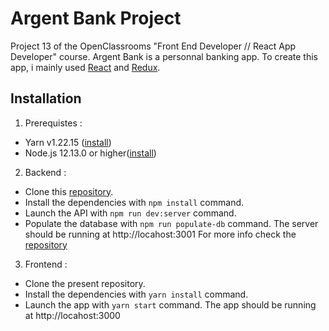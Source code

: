 # Argent Bank Project

Project 13 of the OpenClassrooms "Front End Developer // React App Developer" course.
Argent Bank is a personnal banking app.
To create this app, i mainly used [React](https://fr.reactjs.org/) and [Redux](https://redux.js.org/).

## Installation

1. Prerequistes :

- Yarn v1.22.15 ([install](https://classic.yarnpkg.com/lang/en/docs/install/#windows-stable))
- Node.js 12.13.0 or higher([install](https://nodejs.org/en/download/))

2. Backend :

- Clone this [repository](https://github.com/OpenClassrooms-Student-Center/Project-10-Bank-API/).
- Install the dependencies with `npm install` command.
- Launch the API with `npm run dev:server` command.
- Populate the database with `npm run populate-db` command.
  The server should be running at http://locahost:3001
  For more info check the [repository](https://github.com/OpenClassrooms-Student-Center/Project-10-Bank-API/)

3. Frontend :

- Clone the present repository.
- Install the dependencies with `yarn install` command.
- Launch the app with `yarn start` command.
  The app should be running at http://locahost:3000
